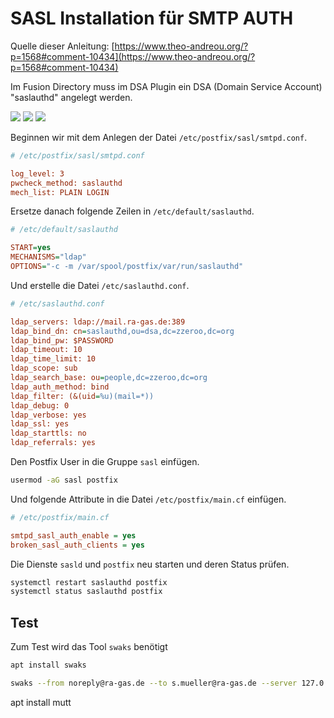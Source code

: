 # SASL Installation für SMTP AUTH

Quelle dieser Anleitung: [https://www.theo-andreou.org/?p=1568#comment-10434](https://www.theo-andreou.org/?p=1568#comment-10434)

Im Fusion Directory muss im DSA Plugin ein DSA (Domain Service Account) "saslauthd" angelegt werden.

[![](./images/fd-dsa-saslauthd-01.png)](./images/fd-dsa-saslauthd-01.png)
[![](./images/fd-dsa-saslauthd-02.png)](./images/fd-dsa-saslauthd-02.png)
[![](./images/fd-dsa-saslauthd-03.png)](./images/fd-dsa-saslauthd-03.png)


Beginnen wir mit dem Anlegen der Datei `/etc/postfix/sasl/smtpd.conf`.

```ini
# /etc/postfix/sasl/smtpd.conf

log_level: 3
pwcheck_method: saslauthd
mech_list: PLAIN LOGIN
```

Ersetze danach folgende Zeilen in `/etc/default/saslauthd`.

```ini
# /etc/default/saslauthd

START=yes
MECHANISMS="ldap"
OPTIONS="-c -m /var/spool/postfix/var/run/saslauthd"
```

Und erstelle die Datei `/etc/saslauthd.conf`.

```ini
# /etc/saslauthd.conf 

ldap_servers: ldap://mail.ra-gas.de:389
ldap_bind_dn: cn=saslauthd,ou=dsa,dc=zzeroo,dc=org
ldap_bind_pw: $PASSWORD
ldap_timeout: 10
ldap_time_limit: 10
ldap_scope: sub
ldap_search_base: ou=people,dc=zzeroo,dc=org
ldap_auth_method: bind
ldap_filter: (&(uid=%u)(mail=*))
ldap_debug: 0
ldap_verbose: yes
ldap_ssl: yes
ldap_starttls: no
ldap_referrals: yes
```

Den Postfix User in die Gruppe `sasl` einfügen.

```bash
usermod -aG sasl postfix
```

Und folgende Attribute in die Datei `/etc/postfix/main.cf` einfügen.

```ini
# /etc/postfix/main.cf

smtpd_sasl_auth_enable = yes
broken_sasl_auth_clients = yes
```

Die Dienste `sasld` und `postfix` neu starten und deren Status prüfen.

```bash
systemctl restart saslauthd postfix
systemctl status saslauthd postfix
```

## Test 

Zum Test wird das Tool `swaks` benötigt

```bash
apt install swaks
```

```bash
swaks --from noreply@ra-gas.de --to s.mueller@ra-gas.de --server 127.0.0.1:25 --tls --auth plain --auth-user=smueller
```




apt install mutt